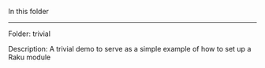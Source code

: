 In this folder

-----------------------------------------

Folder: trivial

Description: A trivial demo to serve as a simple example of how to set up a Raku module
